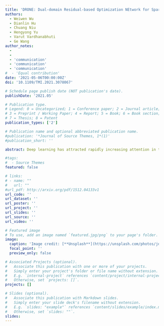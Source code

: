```yaml
---
title: 'DRONE: Dual-domain Residual-based Optimization NEtwork for Sparse-view CT Reconstruction'
authors:
  - Weiwen Wu
  - Dianlin Hu
  - Chuang Niu
  - Hengyong Yu
  - Varut Vardhanabhuti
  - Ge Wang
author_notes:
  - 
  - 
  - 'communication'
  - 'communication'
  - 'communication'
#  - 'Equal contribution'
date: '2021-05-06T00:00:00Z'
doi: '10.1109/TMI.2021.3078067'

# Schedule page publish date (NOT publication's date).
publishDate: '2021.05'

# Publication type.
# Legend: 0 = Uncategorized; 1 = Conference paper; 2 = Journal article;
# 3 = Preprint / Working Paper; 4 = Report; 5 = Book; 6 = Book section;
# 7 = Thesis; 8 = Patent
publication_types: ['2']

# Publication name and optional abbreviated publication name.
#publication: '*Journal of Source Themes, 1*(1)'
#publication_short: ''

abstract: Deep learning has attracted rapidly increasing attention in the field of tomographic image reconstruction, especially for CT, MRI, PET/SPECT, ultrasound and optical imaging. Among various topics, sparse-view CT remains a challenge which targets a decent image reconstruction from very few projections. To address this challenge, in this article we propose a Dual-domain Residual-based Optimization NEtwork (DRONE). DRONE consists of three modules respectively for embedding, refinement, and awareness. In the embedding module, a sparse sinogram is first extended. Then, sparse-view artifacts are effectively suppressed in the image domain. After that, the refinement module recovers image details in the residual data and image domains synergistically. Finally, the results from the embedding and refinement modules in the data and image domains are regularized for optimized image quality in the awareness module, which ensures the consistency between measurements and images with the kernel awareness of compressed sensing. The DRONE network is trained, validated, and tested on preclinical and clinical datasets, demonstrating its merits in edge preservation, feature recovery, and reconstruction accuracy.

#tags:
#  - Source Themes
featured: false

# links:
# - name: ""
#   url: ""
#url_pdf: http://arxiv.org/pdf/1512.04133v1
url_code: ''
url_dataset: ''
url_poster: ''
url_project: ''
url_slides: ''
url_source: ''
url_video: ''

# Featured image
# To use, add an image named `featured.jpg/png` to your page's folder.
image:
  caption: 'Image credit: [**Unsplash**](https://unsplash.com/photos/jdD8gXaTZsc)'
  focal_point: ''
  preview_only: false

# Associated Projects (optional).
#   Associate this publication with one or more of your projects.
#   Simply enter your project's folder or file name without extension.
#   E.g. `internal-project` references `content/project/internal-project/index.md`.
#   Otherwise, set `projects: []`.
projects: []

# Slides (optional).
#   Associate this publication with Markdown slides.
#   Simply enter your slide deck's filename without extension.
#   E.g. `slides: "example"` references `content/slides/example/index.md`.
#   Otherwise, set `slides: ""`.
slides:
---
```

